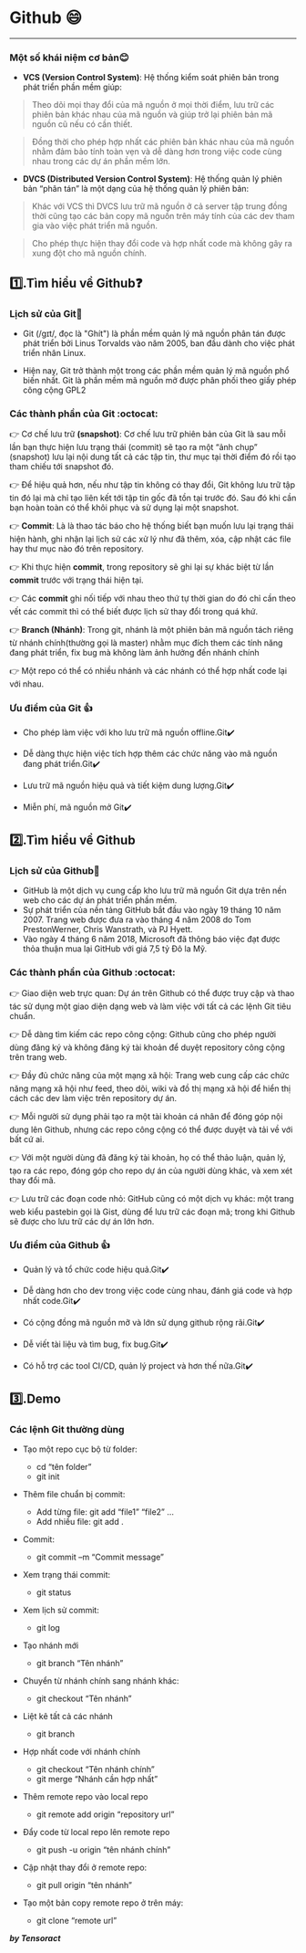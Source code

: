# Github  :smile:

***

### Một số khái niệm cơ bản:blush:

* **VCS (Version Control System)**: Hệ thống kiểm soát phiên bản trong
phát triển phần mềm giúp:

> Theo dõi mọi thay đổi của mã nguồn ở mọi thời điểm, lưu trữ các
phiên bản khác nhau của mã nguồn và giúp trở lại phiên bản mã
nguồn cũ nếu có cần thiết.

> Đồng thời cho phép hợp nhất các phiên bản khác nhau của mã
nguồn nhằm đảm bảo tính toàn vẹn và dễ dàng hơn trong việc
code cùng nhau trong các dự án phần mềm lớn.

* **DVCS (Distributed Version Control System)**: Hệ thống quản lý phiên
bản “phân tán” là một dạng của hệ thống quản lý phiên bản:

> Khác với VCS thì DVCS lưu trữ mã nguồn ở cả server tập trung
đồng thời cũng tạo các bản copy mã nguồn trên máy tính của các
dev tham gia vào việc phát triển mã nguồn.

> Cho phép thực hiện thay đổi code và hợp nhất code mà không
gây ra xung đột cho mã nguồn chính.

## :one:.Tìm hiểu về Github:question:

### Lịch sử của Git:scroll:

* Git (/ɡɪt/, đọc là "Ghít") là phần mềm
quản lý mã nguồn phân tán được phát
triển bởi Linus Torvalds vào năm 2005,
ban đầu dành cho việc phát triển nhân
Linux. 

* Hiện nay, Git trở thành một trong các
phần mềm quản lý mã nguồn phổ
biến nhất. Git là phần mềm mã nguồn
mở được phân phối theo giấy phép
công cộng GPL2

### Các thành phần của Git :octocat:

:point_right: Cơ chế lưu trữ **(snapshot)**: Cơ chế lưu trữ phiên
bản của Git là sau mỗi lần bạn thực hiện lưu
trạng thái (commit) sẽ tạo ra một “ảnh chụp”
(snapshot) lưu lại nội dung tất cả các tập tin, thư
mục tại thời điểm đó rồi tạo tham chiếu tới
snapshot đó. 

:point_right: Để hiệu quả hơn, nếu như tập tin không có thay
đổi, Git không lưu trữ tập tin đó lại mà chỉ tạo
liên kết tới tập tin gốc đã tồn tại trước đó. Sau đó
khi cần bạn hoàn toàn có thể khôi phục và sử
dụng lại một snapshot.

:point_right: **Commit**: Là là thao tác báo cho hệ thống biết
bạn muốn lưu lại trạng thái hiện hành, ghi nhận
lại lịch sử các xử lý như đã thêm, xóa, cập nhật
các file hay thư mục nào đó trên repository.

:point_right: Khi thực hiện **commit**, trong repository sẽ ghi lại
sự khác biệt từ lần **commit** trước với trạng thái
hiện tại.

:point_right: Các **commit** ghi nối tiếp với nhau theo thứ tự
thời gian do đó chỉ cần theo vết các commit thì
có thể biết được lịch sử thay đổi trong quá khứ.

:point_right: **Branch (Nhánh)**: Trong git, nhánh là một phiên
bản mã nguồn tách riêng từ nhánh
chính(thường gọi là master) nhằm mục đích
them các tính năng đang phát triển, fix bug mà
không làm ảnh hưởng đến nhánh chính

:point_right: Một repo có thể có nhiều nhánh và các nhánh
có thể hợp nhất code lại với nhau. 

### Ưu điểm của Git :thumbsup:

* Cho phép làm việc với kho lưu trữ mã nguồn
offline.Git:heavy_check_mark:

* Dễ dàng thực hiện việc tích hợp thêm các chức
năng vào mã nguồn đang phát triển.Git:heavy_check_mark:

* Lưu trữ mã nguồn hiệu quả và tiết kiệm dung
lượng.Git:heavy_check_mark:

* Miễn phí, mã nguồn mở Git:heavy_check_mark:

## :two:.Tìm hiểu về Github

### Lịch sử của Github:scroll:

* GitHub là một dịch vụ cung cấp kho lưu trữ mã
nguồn Git dựa trên nền web cho các dự án phát
triển phần mềm.
* Sự phát triển của nền tảng GitHub bắt đầu vào
ngày 19 tháng 10 năm 2007. Trang web được đưa
ra vào tháng 4 năm 2008 do Tom PrestonWerner, Chris Wanstrath, và PJ Hyett.
* Vào ngày 4 tháng 6 năm 2018, Microsoft đã
thông báo việc đạt được thỏa thuận mua lại
GitHub với giá 7,5 tỷ Đô la Mỹ.

### Các thành phần của Github :octocat:

:point_right: Giao diện web trực quan: Dự án trên Github có
thể được truy cập và thao tác sử dụng một giao
diện dạng web và làm việc với tất cả các lệnh Git
tiêu chuẩn. 

:point_right: Dễ dàng tìm kiếm các repo công cộng: Github
cũng cho phép người dùng đăng ký và không
đăng ký tài khoản để duyệt repository công
cộng trên trang web. 

:point_right: Đầy đủ chức năng của một mạng xã hội:
Trang web cung cấp các chức năng mạng xã hội
như feed, theo dõi, wiki và đồ thị mạng xã hội
để hiển thị cách các dev làm việc trên repository
dự án.

:point_right: Mỗi người sử dụng phải tạo ra một tài khoản cá
nhân để đóng góp nội dung lên Github, nhưng
các repo công cộng có thể được duyệt và tải về
với bất cứ ai. 

:point_right: Với một người dùng đã đăng ký tài khoản, họ có
thể thảo luận, quản lý, tạo ra các repo, đóng góp
cho repo dự án của người dùng khác, và xem
xét thay đổi mã.

:point_right: Lưu trữ các đoạn code nhỏ: GitHub cũng có
một dịch vụ khác: một trang web kiểu pastebin
gọi là Gist, dùng để lưu trữ các đoạn mã; trong
khi Github sẽ được cho lưu trữ các dự án lớn
hơn.

### Ưu điểm của Github :thumbsup:

* Quản lý và tổ chức code hiệu quả.Git:heavy_check_mark:

* Dễ dàng hơn cho dev trong việc code cùng
nhau, đánh giá code và hợp nhất code.Git:heavy_check_mark:

* Có cộng đồng mã nguồn mỡ và lớn sử dụng
github rộng rãi.Git:heavy_check_mark:

* Dễ viết tài liệu và tìm bug, fix bug.Git:heavy_check_mark:
 
* Có hỗ trợ các tool CI/CD, quản lý project và hơn
thế nữa.Git:heavy_check_mark:

## :three:.Demo

### Các lệnh Git thường dùng

* Tạo một repo cục bộ từ folder:
    * cd “tên folder”
    * git init

* Thêm file chuẩn bị commit:
    * Add từng file: git add “file1” “file2” …
    * Add nhiều file: git add .

* Commit:
    * git commit –m “Commit message”
    
* Xem trạng thái commit:
    * git status

* Xem lịch sử commit:
    * git log

* Tạo nhánh mới
    * git branch “Tên nhánh”

* Chuyển từ nhánh chính sang nhánh khác:
    * git checkout “Tên nhánh”

* Liệt kê tất cả các nhánh
    * git branch

* Hợp nhất code với nhánh chính
    * git checkout “Tên nhánh chính”
    * git merge “Nhánh cần hợp nhất”

* Thêm remote repo vào local repo
    * git remote add origin “repository url”

* Đẩy code từ local repo lên remote repo
    * git push -u origin “tên nhánh chính”

* Cập nhật thay đổi ở remote repo:
    * git pull origin “tên nhánh”

* Tạo một bản copy remote repo ở trên máy:
    * git clone “remote url”
    
***by Tensoract***
